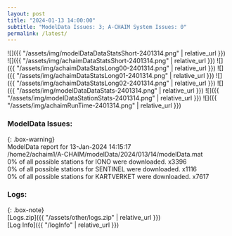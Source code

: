 ```yaml
---
layout: post
title: "2024-01-13 14:00:00"
subtitle: "ModelData Issues: 3; A-CHAIM System Issues: 0"
permalink: /latest/
---
```


![]({{ "/assets/img/modelDataDataStatsShort-2401314.png" | relative_url }})
![]({{ "/assets/img/achaimDataStatsShort-2401314.png" | relative_url }})
![]({{ "/assets/img/achaimDataStatsLong00-2401314.png" | relative_url }})
![]({{ "/assets/img/achaimDataStatsLong01-2401314.png" | relative_url }})
![]({{ "/assets/img/achaimDataStatsLong02-2401314.png" | relative_url }})
![]({{ "/assets/img/modelDataDataStats-2401314.png" | relative_url }})
![]({{ "/assets/img/modelDataStationStats-2401314.png" | relative_url }})
![]({{ "/assets/img/achaimRunTime-2401314.png" | relative_url }})


### ModelData Issues:  
  
{: .box-warning}  
 ModelData report for 13-Jan-2024 14:15:17   
 /home2/achaim1/A-CHAIM/modelData/2024/013/14/modelData.mat   
 0% of all possible stations for IONO were downloaded. x3396   
 0% of all possible stations for SENTINEL were downloaded. x1116   
 0% of all possible stations for KARTVERKET were downloaded. x7617   
  


### Logs:  
  
{: .box-note}  
[Logs.zip]({{ "/assets/other/logs.zip" | relative_url }})  
[Log Info]({{ "/logInfo" | relative_url }})  
